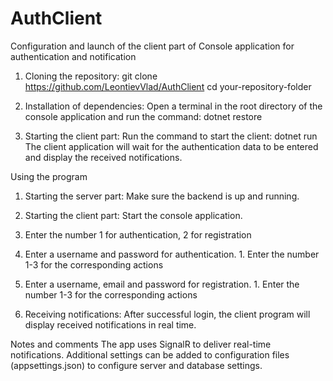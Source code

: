 # AuthClient
Configuration and launch of the client part of Console application for authentication and notification

1. Cloning the repository:
git clone https://github.com/LeontievVlad/AuthClient
cd your-repository-folder

2. Installation of dependencies:
Open a terminal in the root directory of the console application and run the command:
dotnet restore

3. Starting the client part:
Run the command to start the client:
dotnet run
The client application will wait for the authentication data to be entered and display the received notifications.

Using the program
1. Starting the server part:
Make sure the backend is up and running.

2. Starting the client part:
Start the console application. 
1. Enter the number 1 for authentication, 2 for registration
  1. Enter a username and password for authentication.
	1. Enter the number 1-3 for the corresponding actions
  2. Enter a username, email and password for registration.
	1. Enter the number 1-3 for the corresponding actions
3. Receiving notifications:
After successful login, the client program will display received notifications in real time.

Notes and comments
The app uses SignalR to deliver real-time notifications.
Additional settings can be added to configuration files (appsettings.json) to configure server and database settings.